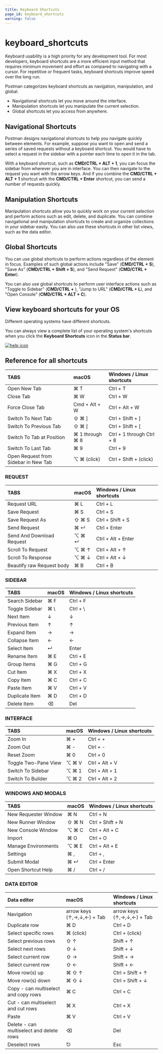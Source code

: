 ```yaml
---
title: Keyboard Shortcuts
page_id: keyboard_shortcuts
warning: false
---
```


# keyboard\_shortcuts

Keyboard usability is a high priority for any development tool. For most developers, keyboard shortcuts are a more efficient input method that requires minimum movement and effort as compared to navigating with a cursor. For repetitive or frequent tasks, keyboard shortcuts improve speed over the long run.

Postman categorizes keyboard shortcuts as navigation, manipulation, and global.

* Navigational shortcuts let you move around the interface.
* Manipulation shortcuts let you manipulate the current selection.
* Global shortcuts let you access from anywhere.

## Navigational Shortcuts

Postman designs navigational shortcuts to help you navigate quickly between elements. For example, suppose you want to open and send a series of saved requests without a keyboard shortcut. You would have to select a request in the sidebar with a pointer each time to open it in the tab.

With a keyboard shortcut, such as **CMD/CTRL + ALT + 1**, you can focus the sidebar from wherever you are in interface. You can then navigate to the request you want with the arrow keys. And if you combine the **CMD/CTRL + ALT + 1** shortcut with the **CMD/CTRL + Enter** shortcut, you can send a number of requests quickly.

## Manipulation Shortcuts

Manipulation shortcuts allow you to quickly work on your current selection and perform actions such as edit, delete, and duplicate. You can combine navigational and manipulation shortcuts to create and organize collections in your sidebar easily. You can also use these shortcuts in other list views, such as the data editor.

## Global Shortcuts

You can use global shortcuts to perform actions regardless of the element in focus. Examples of such global actions include "Save" \(**CMD/CTRL + S**\), "Save As" \(**CMD/CTRL + Shift + S**\), and "Send Request" \(**CMD/CTRL + Enter**\).

You can also use global shortcuts to perform user interface actions such as "Toggle to Sidebar" \(**CMD/CTRL +** \), "Jump to URL" \(**CMD/CTRL + L**\), and "Open Console" \(**CMD/CTRL + ALT + C**\).

## View keyboard shortcuts for your OS

Different operating systems have different shortcuts.

You can always view a complete list of your operating system's shortcuts when you click the **Keyboard Shortcuts** icon in the **Status bar**.

[![help icon](https://s3.amazonaws.com/postman-static-getpostman-com/postman-docs/WS-keyboard-shortcuts2.png)](https://s3.amazonaws.com/postman-static-getpostman-com/postman-docs/WS-keyboard-shortcuts2.png)

## Reference for all shortcuts

| TABS | macOS | Windows / Linux shortcuts |
| :--- | :--- | :--- |
| Open New Tab | ⌘ T | Ctrl + T |
| Close Tab | ⌘ W | Ctrl + W |
| Force Close Tab | Cmd + Alt + W | Ctrl + Alt + W |
| Switch To Next Tab | ⇧ ⌘ \] | Ctrl + Shift + \] |
| Switch To Previous Tab | ⇧ ⌘ \[ | Ctrl + Shift + \[ |
| Switch To Tab at Position | ⌘ 1 through ⌘ 8 | Ctrl + 1 through Ctrl + 8 |
| Switch To Last Tab | ⌘ 9 | Ctrl + 9 |
| Open Request from Sidebar in New Tab | ⌥ ⌘ \(click\) | Ctrl + Shift + \(click\) |

### REQUEST

| TABS | macOS | Windows / Linux shortcuts |
| :--- | :--- | :--- |
| Request URL | ⌘ L | Ctrl + L |
| Save Request | ⌘ S | Ctrl + S |
| Save Request As | ⇧ ⌘ S | Ctrl + Shift + S |
| Send Request | ⌘ ↵ | Ctrl + Enter |
| Send And Download Request | ⌥ ⌘ ↵ | Ctrl + Alt + Enter |
| Scroll To Request | ⌥ ⌘ ↑ | Ctrl + Alt + ↑ |
| Scroll To Response | ⌥ ⌘ ↓ | Ctrl + Alt + ↓ |
| Beautify raw Request body | ⌘ B | Ctrl + B |

### SIDEBAR

| TABS | macOS | Windows / Linux shortcuts |
| :--- | :--- | :--- |
| Search Sidebar | ⌘ F | Ctrl + F |
| Toggle Sidebar | ⌘ \ | Ctrl + \ |
| Next Item | ↓ | ↓ |
| Previous Item | ↑ | ↑ |
| Expand Item | → | → |
| Collapse Item | ← | ← |
| Select Item | ↵ | Enter |
| Rename Item | ⌘ E | Ctrl + E |
| Group Items | ⌘ G | Ctrl + G |
| Cut Item | ⌘ X | Ctrl + X |
| Copy Item | ⌘ C | Ctrl + C |
| Paste Item | ⌘ V | Ctrl + V |
| Duplicate Item | ⌘ D | Ctrl + D |
| Delete Item | ⌫ | Del |

### INTERFACE

| TABS | macOS | Windows / Linux shortcuts |
| :--- | :--- | :--- |
| Zoom In | ⌘ + | Ctrl + + |
| Zoom Out | ⌘ - | Ctrl + - |
| Reset Zoom | ⌘ 0 | Ctrl + 0 |
| Toggle Two-Pane View | ⌥ ⌘ V | Ctrl + Alt + V |
| Switch To Sidebar | ⌥ ⌘ 1 | Ctrl + Alt + 1 |
| Switch To Builder | ⌥ ⌘ 2 | Ctrl + Alt + 2 |

### WINDOWS AND MODALS

| TABS | macOS | Windows / Linux shortcuts |
| :--- | :--- | :--- |
| New Requester Window | ⌘ N | Ctrl + N |
| New Runner Window | ⇧ ⌘ N | Ctrl + Shift + N |
| New Console Window | ⌥ ⌘ C | Ctrl + Alt + C |
| Import | ⌘ O | Ctrl + O |
| Manage Environments | ⌥ ⌘ E | Ctrl + Alt + E |
| Settings | ⌘ , | Ctrl + , |
| Submit Modal | ⌘ ↵ | Ctrl + Enter |
| Open Shortcut Help | ⌘ / | Ctrl + / |

### DATA EDITOR

| Data editor | macOS | Windows / Linux shortcuts |
| :--- | :--- | :--- |
| Navigation | arrow keys \(↑,→,↓,←\) + Tab | arrow keys \(↑,→,↓,←\) + Tab |
| Duplicate row | ⌘ D | Ctrl + D |
| Select specific rows | ⌘ \(click\) | Ctrl + \(click\) |
| Select previous rows | ⇧ ↑ | Shift + ↑ |
| Select next rows | ⇧ ↓ | Shift + ↓ |
| Select current row | ⇧ → | Shift + → |
| Select current row | ⇧ ← | Shift + ← |
| Move row\(s\) up | ⌘ ⇧ ↑ | Ctrl + Shift + ↑ |
| Move row\(s\) down | ⌘ ⇧ ↓ | Ctrl + Shift + ↓ |
| Copy - can multiselect and copy rows | ⌘ C | Ctrl + C |
| Cut - can multiselect and cut rows | ⌘ X | Ctrl + X |
| Paste | ⌘ V | Ctrl + V |
| Delete - can multiselect and delete rows | ⌫ | Del |
| Deselect rows | ⎋ | Esc |

